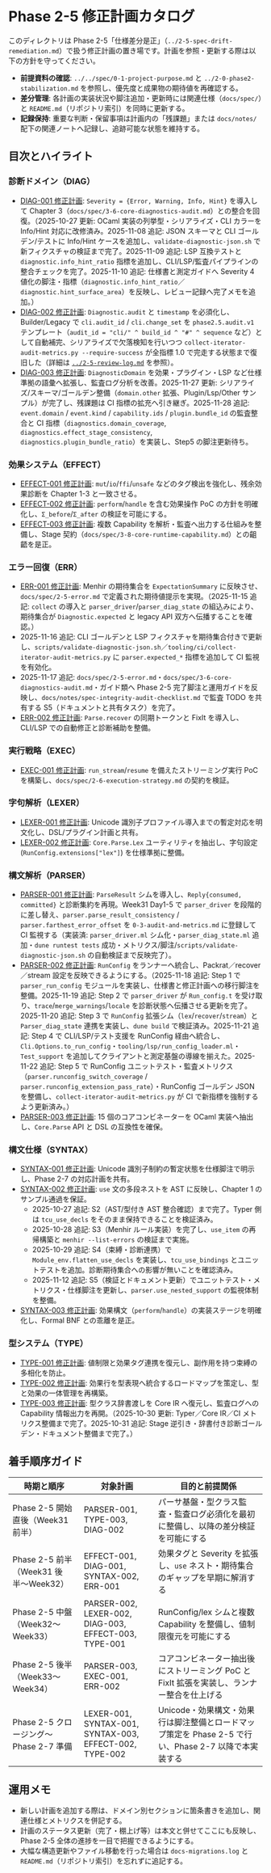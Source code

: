 # Phase 2-5 修正計画カタログ

このディレクトリは Phase 2-5「仕様差分是正」（`../2-5-spec-drift-remediation.md`）で扱う修正計画の置き場です。計画を参照・更新する際は以下の方針を守ってください。

- **前提資料の確認**: `../../spec/0-1-project-purpose.md` と `../2-0-phase2-stabilization.md` を参照し、優先度と成果物の期待値を再確認する。
- **差分管理**: 各計画の実装状況や脚注追加・更新時には関連仕様（`docs/spec/`）と `README.md`（リポジトリ索引）を同時に更新する。
- **記録保持**: 重要な判断・保留事項は計画内の「残課題」または `docs/notes/` 配下の関連ノートへ記録し、追跡可能な状態を維持する。

## 目次とハイライト

### 診断ドメイン（DIAG）
- [DIAG-001 修正計画](./DIAG-001-proposal.md): `Severity = {Error, Warning, Info, Hint}` を導入して Chapter 3（`docs/spec/3-6-core-diagnostics-audit.md`）との整合を回復。（2025-10-27 更新: OCaml 実装の列挙型・シリアライズ・CLI カラーを Info/Hint 対応に改修済み。2025-11-08 追記: JSON スキーマと CLI ゴールデン/テストに Info/Hint ケースを追加し、`validate-diagnostic-json.sh` で新フィクスチャの検証まで完了。2025-11-09 追記: LSP 互換テストと `diagnostic.info_hint_ratio` 指標を追加し、CLI/LSP/監査パイプラインの整合チェックを完了。2025-11-10 追記: 仕様書と測定ガイドへ Severity 4 値化の脚注・指標（`diagnostic.info_hint_ratio`／`diagnostic.hint_surface_area`）を反映し、レビュー記録へ完了メモを追加。）
- [DIAG-002 修正計画](./DIAG-002-proposal.md): `Diagnostic.audit` と `timestamp` を必須化し、Builder/Legacy で `cli.audit_id` / `cli.change_set` を `phase2.5.audit.v1` テンプレート（`audit_id = "cli/" ^ build_id ^ "#" ^ sequence` など）として自動補完、シリアライズで欠落検知を行いつつ `collect-iterator-audit-metrics.py --require-success` が全指標 1.0 で完走する状態まで復旧した（詳細は [`../2-5-review-log.md`](../2-5-review-log.md) を参照）。
- [DIAG-003 修正計画](./DIAG-003-proposal.md): `DiagnosticDomain` を効果・プラグイン・LSP など仕様準拠の語彙へ拡張し、監査ログ分析を改善。2025-11-27 更新: シリアライズ/スキーマ/ゴールデン整備（`domain.other` 拡張、Plugin/Lsp/Other サンプル）が完了し、残課題は CI 指標の拡充へ引き継ぎ。2025-11-28 追記: `event.domain` / `event.kind` / `capability.ids` / `plugin.bundle_id` の監査整合と CI 指標（`diagnostics.domain_coverage`, `diagnostics.effect_stage_consistency`, `diagnostics.plugin_bundle_ratio`）を実装し、Step5 の脚注更新待ち。

### 効果システム（EFFECT）
- [EFFECT-001 修正計画](./EFFECT-001-proposal.md): `mut`/`io`/`ffi`/`unsafe` などのタグ検出を強化し、残余効果診断を Chapter 1-3 と一致させる。
- [EFFECT-002 修正計画](./EFFECT-002-proposal.md): `perform`/`handle` を含む効果操作 PoC の方針を明確化し、`Σ_before`/`Σ_after` の検証を可能にする。
- [EFFECT-003 修正計画](./EFFECT-003-proposal.md): 複数 Capability を解析・監査へ出力する仕組みを整備し、Stage 契約（`docs/spec/3-8-core-runtime-capability.md`）との齟齬を是正。

### エラー回復（ERR）
- [ERR-001 修正計画](./ERR-001-proposal.md): Menhir の期待集合を `ExpectationSummary` に反映させ、`docs/spec/2-5-error.md` で定義された期待値提示を実現。（2025-11-15 追記: `collect` の導入と `parser_driver`/`parser_diag_state` の組込みにより、期待集合が `Diagnostic.expected` と legacy API 双方へ伝播することを確認。）
- 2025-11-16 追記: CLI ゴールデンと LSP フィクスチャを期待集合付きで更新し、`scripts/validate-diagnostic-json.sh`／`tooling/ci/collect-iterator-audit-metrics.py` に `parser.expected_*` 指標を追加して CI 監視を有効化。
- 2025-11-17 追記: `docs/spec/2-5-error.md`・`docs/spec/3-6-core-diagnostics-audit.md`・ガイド類へ Phase 2-5 完了脚注と運用ガイドを反映し、`docs/notes/spec-integrity-audit-checklist.md` で監査 TODO を共有する S5（ドキュメントと共有タスク）を完了。
- [ERR-002 修正計画](./ERR-002-proposal.md): `Parse.recover` の同期トークンと FixIt を導入し、CLI/LSP での自動修正と診断補助を整備。

### 実行戦略（EXEC）
- [EXEC-001 修正計画](./EXEC-001-proposal.md): `run_stream`/`resume` を備えたストリーミング実行 PoC を構築し、`docs/spec/2-6-execution-strategy.md` の契約を検証。

### 字句解析（LEXER）
- [LEXER-001 修正計画](./LEXER-001-proposal.md): Unicode 識別子プロファイル導入までの暫定対応を明文化し、DSL/プラグイン計画と共有。
- [LEXER-002 修正計画](./LEXER-002-proposal.md): `Core.Parse.Lex` ユーティリティを抽出し、字句設定 (`RunConfig.extensions["lex"]`) を仕様準拠に整備。

### 構文解析（PARSER）
- [PARSER-001 修正計画](./PARSER-001-proposal.md): `ParseResult` シムを導入し、`Reply{consumed, committed}` と診断集約を再現。Week31 Day1-5 で `parser_driver` を段階的に差し替え、`parser.parse_result_consistency` / `parser.farthest_error_offset` を `0-3-audit-and-metrics.md` に登録して CI 監視する（実装済: `parser_driver.ml` シム化・`parser_diag_state.ml` 追加・`dune runtest tests` 成功・メトリクス/脚注/`scripts/validate-diagnostic-json.sh` の自動検証まで反映完了）。
- [PARSER-002 修正計画](./PARSER-002-proposal.md): `RunConfig` をランナーへ統合し、Packrat／recover／stream 設定を反映できるようにする。（2025-11-18 追記: Step 1 で `parser_run_config` モジュールを実装し、仕様書と修正計画への移行脚注を整備。2025-11-19 追記: Step 2 で `parser_driver` が `Run_config.t` を受け取り、`trace`/`merge_warnings`/`locale` を診断状態へ伝播させる更新を完了。2025-11-20 追記: Step 3 で `RunConfig` 拡張シム（`lex`/`recover`/`stream`）と `Parser_diag_state` 連携を実装し、`dune build` で検証済み。2025-11-21 追記: Step 4 で CLI/LSP/テスト支援を RunConfig 経由へ統合し、`Cli.Options.to_run_config`・`tooling/lsp/run_config_loader.ml`・`Test_support` を追加してクライアントと測定基盤の導線を揃えた。2025-11-22 追記: Step 5 で RunConfig ユニットテスト・監査メトリクス（`parser.runconfig_switch_coverage` / `parser.runconfig_extension_pass_rate`）・RunConfig ゴールデン JSON を整備し、`collect-iterator-audit-metrics.py` が CI で新指標を強制するよう更新済み。）
- [PARSER-003 修正計画](./PARSER-003-proposal.md): 15 個のコアコンビネーターを OCaml 実装へ抽出し、`Core.Parse` API と DSL の互換性を確保。

### 構文仕様（SYNTAX）
- [SYNTAX-001 修正計画](./SYNTAX-001-proposal.md): Unicode 識別子制約の暫定状態を仕様脚注で明示し、Phase 2-7 の対応計画を共有。
- [SYNTAX-002 修正計画](./SYNTAX-002-proposal.md): `use` 文の多段ネストを AST に反映し、Chapter 1 のサンプル通過を保証。
  - 2025-10-27 追記: S2（AST/型付き AST 整合確認）まで完了。Typer 側は `tcu_use_decls` をそのまま保持できることを検証済み。
  - 2025-10-28 追記: S3（Menhir ルール実装）を完了し、`use_item` の再帰構築と `menhir --list-errors` の検証まで実施。
  - 2025-10-29 追記: S4（束縛・診断連携）で `Module_env.flatten_use_decls` を実装し、`tcu_use_bindings` とユニットテストを追加。診断期待集合への影響が無いことを確認済み。
  - 2025-11-12 追記: S5（検証とドキュメント更新）でユニットテスト・メトリクス・仕様脚注を更新し、`parser.use_nested_support` の監視体制を整備。
- [SYNTAX-003 修正計画](./SYNTAX-003-proposal.md): 効果構文（`perform`/`handle`）の実装ステージを明確化し、Formal BNF との乖離を是正。

### 型システム（TYPE）
- [TYPE-001 修正計画](./TYPE-001-proposal.md): 値制限と効果タグ連携を復元し、副作用を持つ束縛の多相化を防止。
- [TYPE-002 修正計画](./TYPE-002-proposal.md): 効果行を型表現へ統合するロードマップを策定し、型と効果の一体管理を再構築。
- [TYPE-003 修正計画](./TYPE-003-proposal.md): 型クラス辞書渡しを Core IR へ復元し、監査ログへの Capability 情報出力を再開。（2025-10-30 更新: Typer／Core IR／CI メトリクス整備まで完了。2025-10-31 追記: Stage 逆引き・辞書付き診断ゴールデン・ドキュメント整備まで完了。）

## 着手順序ガイド
| 時期と順序 | 対象計画 | 目的と前提関係 |
|------------|----------|----------------|
| Phase 2-5 開始直後（Week31 前半） | PARSER-001, TYPE-003, DIAG-002 | パーサ基盤・型クラス監査・監査ログ必須化を最初に整備し、以降の差分検証を可能にする |
| Phase 2-5 前半（Week31 後半〜Week32） | EFFECT-001, DIAG-001, SYNTAX-002, ERR-001 | 効果タグと Severity を拡張し、`use` ネスト・期待集合のギャップを早期に解消する |
| Phase 2-5 中盤（Week32〜Week33） | PARSER-002, LEXER-002, DIAG-003, EFFECT-003, TYPE-001 | RunConfig/lex シムと複数 Capability を整備し、値制限復元を可能にする |
| Phase 2-5 後半（Week33〜Week34） | PARSER-003, EXEC-001, ERR-002 | コアコンビネーター抽出後にストリーミング PoC と FixIt 拡張を実装し、ランナー整合を仕上げる |
| Phase 2-5 クロージング〜Phase 2-7 準備 | LEXER-001, SYNTAX-001, SYNTAX-003, EFFECT-002, TYPE-002 | Unicode・効果構文・効果行は脚注整備とロードマップ策定を Phase 2-5 で行い、Phase 2-7 以降で本実装する |

## 運用メモ
- 新しい計画を追加する際は、ドメイン別セクションに箇条書きを追加し、関連仕様とメトリクスを併記する。
- 計画のステータス更新（完了・棚上げ等）は本文と併せてここにも反映し、Phase 2-5 全体の進捗を一目で把握できるようにする。
- 大幅な構造更新やファイル移動を行った場合は `docs-migrations.log` と `README.md`（リポジトリ索引）を忘れずに追記する。
